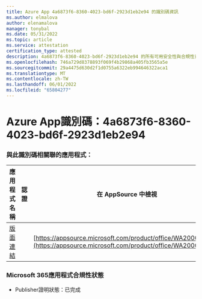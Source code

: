 ```yaml
---
title: Azure App 4a6873f6-8360-4023-bd6f-2923d1eb2e94 的識別碼資訊
ms.author: elmalova
author: elenamalova
manager: tonybal
ms.date: 05/31/2022
ms.topic: article
ms.service: attestation
certification_type: attested
description: 4a6873f6-8360-4023-bd6f-2923d1eb2e94 的所有可用安全性與合規性資訊。
ms.openlocfilehash: 746a729d8378893f069f4b29868a405fb3565a5e
ms.sourcegitcommit: 29a4475d630d2f1d0755a6322eb994646322aca1
ms.translationtype: MT
ms.contentlocale: zh-TW
ms.lasthandoff: 06/01/2022
ms.locfileid: "65804277"
---
```

# <a name="azure-app-id-4a6873f6-8360-4023-bd6f-2923d1eb2e94"></a>Azure App識別碼：4a6873f6-8360-4023-bd6f-2923d1eb2e94


### <a name="apps-associated-with-this-id"></a>與此識別碼相關聯的應用程式：
| **應用程式名稱** | **認證** | **在 AppSource 中檢視** |
|--------------|---------------|-----------------------|
| [版面連結](../forward/WA200001955.md) |  | [https://appsource.microsoft.com/product/office/WA200001955](https://appsource.microsoft.com/product/office/WA200001955) |

### <a name="microsoft-365-app-compliance-status"></a>Microsoft 365應用程式合規性狀態
- Publisher證明狀態：已完成
